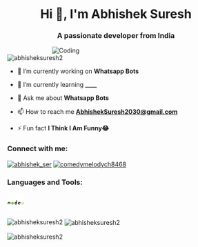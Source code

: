 
<h1 align="center">Hi 👋, I'm Abhishek Suresh</h1>
<h3 align="center">A passionate developer from India</h3>
<img align="right" alt="Coding" width="400" src="https://media.tenor.com/rePDfDWO3XoAAAAd/hacking.gif">

<p align="left"> <img src="https://komarev.com/ghpvc/?username=abhisheksuresh2&label=Profile%20views&color=0e75b6&style=flat" alt="abhisheksuresh2" /> </p>

- 🔭 I’m currently working on **Whatsapp Bots**

- 🌱 I’m currently learning **____**

- 💬 Ask me about **Whatsapp Bots**

- 📫 How to reach me **AbhishekSuresh2030@gmail.com**

- ⚡ Fun fact **I Think I Am Funny😂**

<h3 align="left">Connect with me:</h3>
<p align="left">
<a href="https://instagram.com/abhishek_ser" target="blank"><img align="center" src="./images/insta" alt="abhishek_ser" height="30" width="40" /></a>
<a href="https://youtube.com/@comedymelodych8468" target="blank"><img align="center" src="https://raw.githubusercontent.com/rahuldkjain/github-profile-readme-generator/master/src/images/icons/Social/youtube.svg" alt="comedymelodych8468" height="30" width="40" /></a>
</p>

<h3 align="left">Languages and Tools:</h3>
<p align="left"> <a href="https://nodejs.org" target="_blank" rel="noreferrer"> <img src="https://raw.githubusercontent.com/devicons/devicon/master/icons/nodejs/nodejs-original-wordmark.svg" alt="nodejs" width="40" height="40"/> </a> </p>

<p><img align="left" src="https://github-readme-stats.vercel.app/api/top-langs?username=abhisheksuresh2&show_icons=true&locale=en&layout=compact" alt="abhisheksuresh2" /></p>

<p>&nbsp;<img align="center" src="https://github-readme-stats.vercel.app/api?username=abhisheksuresh2&show_icons=true&locale=en" alt="abhisheksuresh2" /></p>

<p><img align="center" src="https://github-readme-streak-stats.herokuapp.com/?user=abhisheksuresh2&" alt="abhisheksuresh2" /></p>

